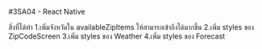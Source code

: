 #3SA04 - React Native

สิ่งที่ได้ทำ
1.เพิ่มจังหวัดใน availableZipItems ให้สามารถเข้าถึงได้มากขึ้น
2.เพิ่ม styles ของ ZipCodeScreen
3.เพิ่ม styles ของ Weather
4.เพิ่ม styles ของ Forecast